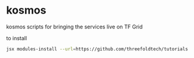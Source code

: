 # kosmos
kosmos scripts for bringing the services live on TF Grid

to install

```bash
jsx modules-install --url=https://github.com/threefoldtech/tutorials
```
